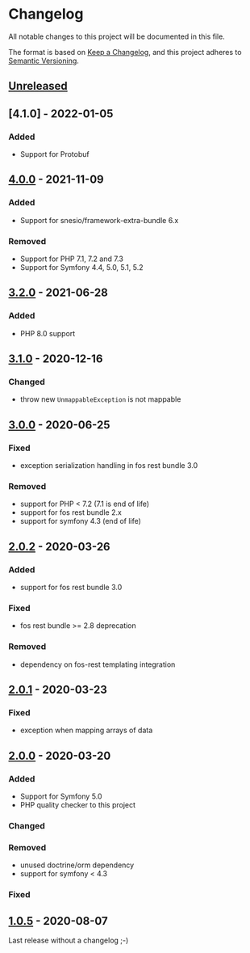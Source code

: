 # Changelog

All notable changes to this project will be documented in this file.

The format is based on [Keep a Changelog](https://keepachangelog.com/en/1.0.0/),
and this project adheres to [Semantic Versioning](https://semver.org/spec/v2.0.0.html).

## [Unreleased]

## [4.1.0] - 2022-01-05

### Added
- Support for Protobuf

## [4.0.0] - 2021-11-09

### Added
- Support for snesio/framework-extra-bundle 6.x

### Removed
- Support for PHP 7.1, 7.2 and 7.3
- Support for Symfony 4.4, 5.0, 5.1, 5.2


## [3.2.0] - 2021-06-28

### Added

- PHP 8.0 support

## [3.1.0] - 2020-12-16

### Changed

- throw new `UnmappableException` is not mappable

## [3.0.0] - 2020-06-25

### Fixed

- exception serialization handling in fos rest bundle 3.0

### Removed

- support for PHP < 7.2 (7.1 is end of life)
- support for fos rest bundle 2.x
- support for symfony 4.3 (end of life)

## [2.0.2] - 2020-03-26

### Added

- support for fos rest bundle 3.0

### Fixed

- fos rest bundle >= 2.8 deprecation

### Removed

- dependency on fos-rest templating integration

## [2.0.1] - 2020-03-23

### Fixed

- exception when mapping arrays of data

## [2.0.0] - 2020-03-20

### Added

- Support for Symfony 5.0
- PHP quality checker to this project

### Changed

### Removed

- unused doctrine/orm dependency
- support for symfony < 4.3

### Fixed

## [1.0.5] - 2020-08-07

Last release without a changelog ;-)

[unreleased]: https://github.com/byWulf/apitk-dtomapper-bundle/compare/4.0.0...HEAD
[4.0.0]: https://github.com/byWulf/apitk-dtomapper-bundle/compare/3.2.0...4.0.0
[3.2.0]: https://github.com/byWulf/apitk-dtomapper-bundle/compare/3.1.0...3.2.0
[3.1.0]: https://github.com/byWulf/apitk-dtomapper-bundle/compare/3.0.0...3.1.0
[3.0.0]: https://github.com/byWulf/apitk-dtomapper-bundle/compare/2.0.2...3.0.0
[2.0.2]: https://github.com/byWulf/apitk-dtomapper-bundle/compare/2.0.1...2.0.2
[2.0.1]: https://github.com/byWulf/apitk-dtomapper-bundle/compare/2.0.0...2.0.1
[2.0.0]: https://github.com/byWulf/apitk-dtomapper-bundle/compare/1.0.5...2.0.0
[1.0.5]: https://github.com/byWulf/apitk-dtomapper-bundle/compare/1.0.4...1.0.5
